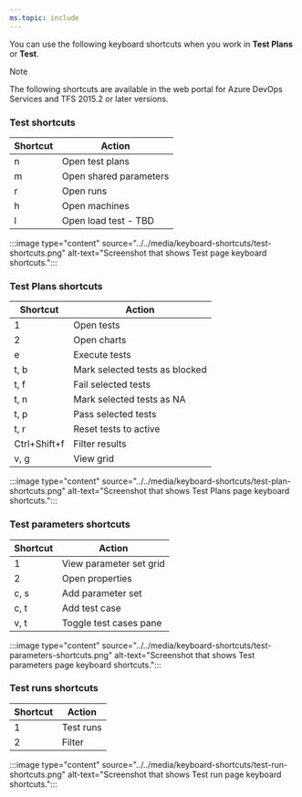 ```yaml
---
ms.topic: include
---
```


<a id="test-shortcuts"></a>

You can use the following keyboard shortcuts when you work in **Test Plans** or **Test**.  

> [!NOTE]  
> The following shortcuts are available in the web portal for Azure DevOps Services and TFS 2015.2 or later versions.

### Test shortcuts

|Shortcut|Action|
|---|---|
|n|Open test plans|
|m|Open shared parameters|
|r|Open runs|
|h|Open machines|
|l|Open load test - TBD|

:::image type="content" source="../../media/keyboard-shortcuts/test-shortcuts.png" alt-text="Screenshot that shows Test page keyboard shortcuts.":::

### Test Plans shortcuts

|Shortcut|Action|
|---|---|
|1|Open tests|
|2|Open charts|
|e|Execute tests|
|t, b|Mark selected tests as blocked|
|t, f|Fail selected tests|
|t, n|Mark selected tests as NA|
|t, p|Pass selected tests|
|t, r|Reset tests to active|
|Ctrl+Shift+f|Filter results|
|v, g|View grid|

:::image type="content" source="../../media/keyboard-shortcuts/test-plan-shortcuts.png" alt-text="Screenshot that shows Test Plans page keyboard shortcuts.":::

### Test parameters shortcuts

|Shortcut|Action|
|---|---|
|1|View parameter set grid|
|2|Open properties|
|c, s|Add parameter set|
|c, t|Add test case|
|v, t|Toggle test cases pane|

:::image type="content" source="../../media/keyboard-shortcuts/test-parameters-shortcuts.png" alt-text="Screenshot that shows Test parameters page keyboard shortcuts.":::

### Test runs shortcuts

|Shortcut|Action|
|---|---|
|1|Test runs|
|2|Filter|

:::image type="content" source="../../media/keyboard-shortcuts/test-run-shortcuts.png" alt-text="Screenshot that shows Test run page keyboard shortcuts.":::
